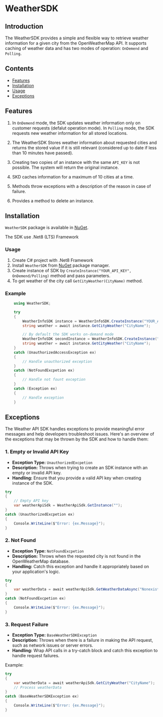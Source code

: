 # WeatherSDK

## Introduction

The WeatherSDK provides a simple and flexible way to retrieve weather information for a given city from the OpenWeatherMap API. It supports caching of weather data and has two modes of operation: ``OnDemend`` and ``Polling``.

## Contents

- [Features](#features)
- [Installation](#installation)
- [Usage](#usage)
- [Exceptions](#exceptions)


## Features
1. In ``OnDemend`` mode, the SDK updates weather information only on customer requests (defalut operation mode). In ``Polling`` mode, the SDK requests new weather information for all stored locations.

2. The WeatherSDK Stores weather information about requested cities and returns the stored value if it is still relevant (considered up to date if less than 10 minutes have passed).

3. Creating two copies of an instance with the same ``API_KEY`` is not possible. The system will return the original instance.

4. SKD caches information for a maximum of 10 cities at a time.

5. Methods throw exceptions with a description of the reason in case of failure.

6. Provides a method to delete an instance.

<!--- 7. Includes unit tests for SDK methods using mocks for network requests. -->



## Installation

``WeatherSDK`` package is available in [NuGet](https://www.nuget.org/packages/WeatherSDK).
 
 The SDK use .Net8 (LTS) Framework


### Usage

1. Create C# project with .Net8 Framework
1. Install ``WeatherSDK`` from [NuGet](https://www.nuget.org/packages/WeatherSDK) package manager.
2. Create instance of SDK by ``CreateInstance("YOUR_API_KEY", OnDemend/Polling)`` method and pass parameters.
3. To get weather of the city call ``GetCityWeather(CityName)`` method. 


### Example

```csharp
    using WeatherSDK;

    try
    {
        WeatherInfoSDK instance = WeatherInfoSDK.CreateInstance("YOUR_API_KEY", WeatherInfoSDK.SDKMode.Polling);
        string weather = await instance.GetCityWeather("CityName");

        // By default the SDK works on-demand mode
        WeatherInfoSDK secondInstance = WeatherInfoSDK.CreateInstance("YOUR_API_KEY_2");
        string weather = await instance.GetCityWeather("CityName");
    } 
    catch (UnauthorizedAccessException ex) 
    {
        // Handle unauthorized exception
    }
    catch (NotFoundExcpetion ex)
    {
        // Handle not fount exception
    }
    catch (Exception ex)
    {
        // Handle exception
    }
```

## Exceptions

The Weather API SDK handles exceptions to provide meaningful error messages and help developers troubleshoot issues. Here's an overview of the exceptions that may be thrown by the SDK and how to handle them:


### 1. Empty or Invalid API Key 

- **Exception Type:** `UnauthorizedExcpetion`
- **Description:** Throws when trying to create an SDK instance with an empty or invalid API key.
- **Handling:** Ensure that you provide a valid API key when creating instance of the SDK.

```csharp
try
{
    // Empty API key
    var weatherApiSdk = WeatherApiSdk.GetInstance("");
}
catch (UnauthorizedExcpetion ex)
{
    Console.WriteLine($"Error: {ex.Message}");
}
```

### 2. Not Found

- **Exception Type:** `NotFoundExcpetion`
- **Description:** Throws when the requested city is not found in the OpenWeatherMap database.
- **Handling:** Catch this exception and handle it appropriately based on your application's logic.

```csharp
try
{
    var weatherData = await weatherApiSdk.GetWeatherDataAsync("NonexistentCity");
}
catch (NotFoundExcpetion ex)
{
    Console.WriteLine($"Error: {ex.Message}");
}
```


### 3. Request Failure

- **Exception Type:** `BaseWeatherSDKException`
- **Description:** Throws when there is a failure in making the API request, such as network issues or server errors.
- **Handling:** Wrap API calls in a try-catch block and catch this exception to handle request failures.

Example:
```csharp
try
{
    var weatherData = await weatherApiSdk.GetCityWeather("CityName");
    // Process weatherData
}
catch (BaseWeatherSDKException ex)
{
    Console.WriteLine($"Error: {ex.Message}");
}
```



